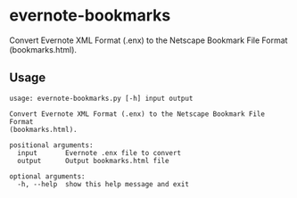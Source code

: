 evernote-bookmarks
==================

Convert Evernote XML Format (.enx) to the Netscape Bookmark File Format (bookmarks.html).

Usage
-----

```
usage: evernote-bookmarks.py [-h] input output

Convert Evernote XML Format (.enx) to the Netscape Bookmark File Format
(bookmarks.html).

positional arguments:
  input       Evernote .enx file to convert
  output      Output bookmarks.html file

optional arguments:
  -h, --help  show this help message and exit
```
